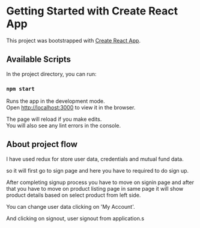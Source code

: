 # Getting Started with Create React App

This project was bootstrapped with [Create React App](https://github.com/facebook/create-react-app).

## Available Scripts

In the project directory, you can run:

### `npm start`

Runs the app in the development mode.\
Open [http://localhost:3000](http://localhost:3000) to view it in the browser.

The page will reload if you make edits.\
You will also see any lint errors in the console.

## About project flow

I have used redux for store user data, credentials and mutual fund data.

so it will first go to sign page and here you have to required to do sign up.

After completing signup process you have to move on signin page and after that you have to move on product listing page in same page it will show product details based on select product from left side.

You can change user data clicking on 'My Account'.

And clicking on signout, user signout from application.s
